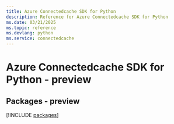 ```yaml
---
title: Azure Connectedcache SDK for Python
description: Reference for Azure Connectedcache SDK for Python
ms.date: 03/21/2025
ms.topic: reference
ms.devlang: python
ms.service: connectedcache
---
```

# Azure Connectedcache SDK for Python - preview
## Packages - preview
[!INCLUDE [packages](connectedcache-index.md)]